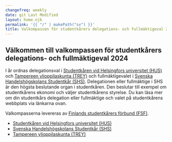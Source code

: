 ```yaml
---
changefreq: weekly
date: git Last Modified
layout: home.njk
permalink: '{{ "/" | makePath("sv") }}'
title: Valkompassen för studentkårers delegations- och fullmäktigeval 2024
---
```


## Välkommen till valkompassen för studentkårers delegations- och fullmäktigeval 2024

I år ordnas delegationsval i
[Studentkåren vid Helsingfors universitet (HUS)](https://hyy.fi/sv/studentkaren/organisation/delegationen/delegationsval/)
och
[Tampereen ylioppilaskunta (TREY)](https://trey.fi/ylioppilaskunta/edustajistovaalit)
och fullmäktigevalet i
[Svenska Handelshögskolans Studentkår (SHS)](https://shs.fi/studentkaren/administration/fullmaktige/).
Delegationen eller fullmäktige i SHS är den högsta beslutande organ i
studentkåren. Den beslutar till exempel om studentkårens ekonomi och väljer
studentkårens styrelse. Du kan läsa mer om din studentkårs delegation eller
fullmäktige och valet på studentkårens webbplats via länkarna ovan.

Valkompasserna levereras av
[Finlands studentkårers förbund (FSF)](https://syl.fi/sv/).

- [Studentkåren vid Helsingfors universitet (HUS)](/sv/hus/)
- [Svenska Handelshögskolans Studentkår (SHS)](/sv/shs/)
- [Tampereen ylioppilaskunta (TREY)](/sv/trey/)
